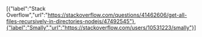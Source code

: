 [{"label":"Stack Overflow","url":"https://stackoverflow.com/questions/41462606/get-all-files-recursively-in-directories-nodejs/47492545"},{"label":"Smally","url":"https://stackoverflow.com/users/10531223/smally"}]